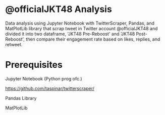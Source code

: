 # @officialJKT48 Analysis

Data analysis using Jupyter Notebook with TwitterScraper, Pandas, and MatPlotLib library that scrap tweet in Twitter account @officialJKT48 and divided it into two dataframe, 'JKT48 Pre-Reboost' and 'JKT48 Post-Reboost', then compare their engagement rate based on likes, replies, and retweet.

# Prerequisites
Jupyter Notebook (Python prog ofc.)

https://github.com/taspinar/twitterscraper/

Pandas Library

MatPlotLib

